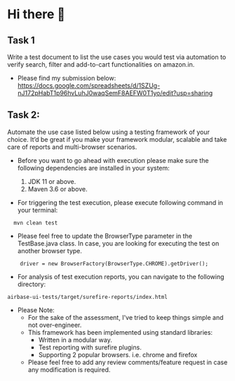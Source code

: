 # Hi there 👋

## Task 1
Write a test document to list the use cases you would test via automation to verify search, filter and add-to-cart functionalities on amazon.in.
      
- Please find my submission below: 
https://docs.google.com/spreadsheets/d/1SZUg-nJ172pHabT1p96hvLuhJ0waqSemF8AEFW0T1yo/edit?usp=sharing


## Task 2: 
Automate the use case listed below using a testing framework of your choice. It’d be great if you make your framework modular, scalable and take care of reports and multi-browser scenarios.

- Before you want to go ahead with execution please make sure the following dependencies are installed in your system:
  1. JDK 11 or above.
  2. Maven 3.6 or above.


- For triggering the test execution, please execute following command in your terminal: 

```
  mvn clean test
``` 

- Please feel free to update the BrowserType parameter in the TestBase.java class. In case, you are looking for executing the test on another browser type.

```
    driver = new BrowserFactory(BrowserType.CHROME).getDriver();
```

- For analysis of test execution reports, you can navigate to the following directory:

```
airbase-ui-tests/target/surefire-reports/index.html
```

- Please Note:
  - For the sake of the assessment, I've tried to keep things simple and not over-engineer.
  - This framework has been implemented using standard libraries:
      - Written in a modular way. 
      - Test reporting with surefire plugins. 
      - Supporting 2 popular browsers. i.e. chrome and firefox
  - Please feel free to add any review comments/feature request in case any modification is required.
